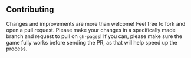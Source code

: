 ## Contributing
Changes and improvements are more than welcome! Feel free to fork and open a pull request. Please make your changes in a specifically made branch and request to pull on `gh-pages`! If you can, please make sure the game fully works before sending the PR, as that will help speed up the process.
